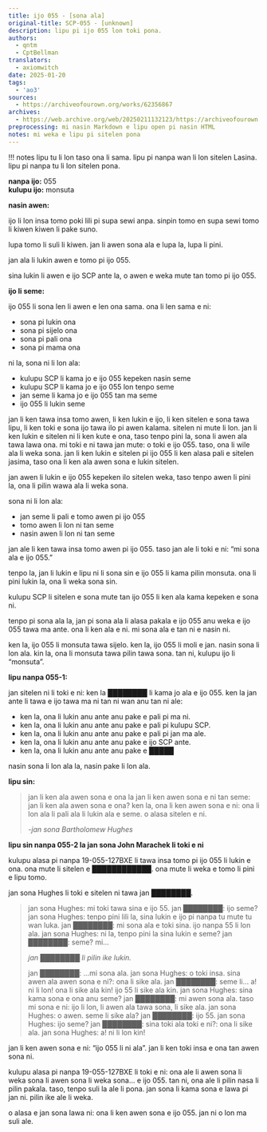 ```yaml
---
title: ijo 055 - [sona ala]
original-title: SCP-055 - [unknown]
description: lipu pi ijo 055 lon toki pona.
authors:
  - qntm
  - CptBellman
translators:
  - axiomwitch
date: 2025-01-20
tags:
  - 'ao3'
sources:
  - https://archiveofourown.org/works/62356867
archives:
  - https://web.archive.org/web/20250211132123/https://archiveofourown.org/works/62356867?view_full_work=true
preprocessing: mi nasin Markdown e lipu open pi nasin HTML
notes: mi weka e lipu pi sitelen pona
---
```


!!! notes
    lipu tu li lon taso ona li sama. lipu pi nanpa wan li lon sitelen Lasina. lipu pi nanpa tu li lon sitelen pona.

**nanpa ijo:** 055  
**kulupu ijo:** monsuta

**nasin awen:**

ijo li lon insa tomo poki lili pi supa sewi anpa. sinpin tomo en supa sewi tomo li kiwen kiwen li pake suno.

lupa tomo li suli li kiwen. jan li awen sona ala e lupa la, lupa li pini.

jan ala li lukin awen e tomo pi ijo 055.

sina lukin li awen e ijo SCP ante la, o awen e weka mute tan tomo pi ijo 055.

**ijo li seme:**

ijo 055 li sona len li awen e len ona sama. ona li len sama e ni:

- sona pi lukin ona
- sona pi sijelo ona
- sona pi pali ona
- sona pi mama ona

ni la, sona ni li lon ala:

- kulupu SCP li kama jo e ijo 055 kepeken nasin seme
- kulupu SCP li kama jo e ijo 055 lon tenpo seme
- jan seme li kama jo e ijo 055 tan ma seme
- ijo 055 li lukin seme

jan li ken tawa insa tomo awen, li ken lukin e ijo, li ken sitelen e sona tawa lipu, li ken toki e sona ijo tawa ilo pi awen kalama. sitelen ni mute li lon. jan li ken lukin e sitelen ni li ken kute e ona, taso tenpo pini la, sona li awen ala tawa lawa ona. mi toki e ni tawa jan mute: o toki e ijo 055. taso, ona li wile ala li weka sona. jan li ken lukin e sitelen pi ijo 055 li ken alasa pali e sitelen jasima, taso ona li ken ala awen sona e lukin sitelen.

jan awen li lukin e ijo 055 kepeken ilo sitelen weka, taso tenpo awen li pini la, ona li pilin wawa ala li weka sona.

sona ni li lon ala:

- jan seme li pali e tomo awen pi ijo 055
- tomo awen li lon ni tan seme
- nasin awen li lon ni tan seme

jan ale li ken tawa insa tomo awen pi ijo 055. taso jan ale li toki e ni: “mi sona ala e ijo 055.”

tenpo la, jan li lukin e lipu ni li sona sin e ijo 055 li kama pilin monsuta. ona li pini lukin la, ona li weka sona sin.

kulupu SCP li sitelen e sona mute tan ijo 055 li ken ala kama kepeken e sona ni.

tenpo pi sona ala la, jan pi sona ala li alasa pakala e ijo 055 anu weka e ijo 055 tawa ma ante. ona li ken ala e ni. mi sona ala e tan ni e nasin ni.

ken la, ijo 055 li monsuta tawa sijelo. ken la, ijo 055 li moli e jan. nasin sona li lon ala. kin la, ona li monsuta tawa pilin tawa sona. tan ni, kulupu ijo li “monsuta”.

**lipu nanpa 055-1:**

jan sitelen ni li toki e ni: ken la ████████ li kama jo ala e ijo 055. ken la jan ante li tawa e ijo tawa ma ni tan ni wan anu tan ni ale:

- ken la, ona li lukin anu ante anu pake e pali pi ma ni.
- ken la, ona li lukin anu ante anu pake e pali pi kulupu SCP.
- ken la, ona li lukin anu ante anu pake e pali pi jan ma ale.
- ken la, ona li lukin anu ante anu pake e ijo SCP ante.
- ken la, ona li lukin anu ante anu pake e █████

nasin sona li lon ala la, nasin pake li lon ala.

**lipu sin:**

> jan li ken ala awen sona e ona la jan li ken awen sona e ni tan seme: jan li ken ala awen sona e ona? ken la, ona li ken awen sona e ni: ona li lon ala li pali ala li lukin ala e seme. o alasa sitelen e ni.
>
> *-jan sona Bartholomew Hughes*

**lipu sin nanpa 055-2 la jan sona John Marachek li toki e ni**

kulupu alasa pi nanpa 19-055-127BXE li tawa insa tomo pi ijo 055 li lukin e ona. ona mute li sitelen e ████████████. ona mute li weka e tomo li pini e lipu tomo.

jan sona Hughes li toki e sitelen ni tawa jan ████████.
> jan sona Hughes: mi toki tawa sina e ijo 55.
> jan ████████: ijo seme?
> jan sona Hughes: tenpo pini lili la, sina lukin e ijo pi nanpa tu mute tu wan luka.
> jan ████████: mi sona ala e toki sina. ijo nanpa 55 li lon ala.
> jan sona Hughes: ni la, tenpo pini la sina lukin e seme?
> jan ████████: seme? mi…
>
> *jan ████████ li pilin ike lukin.*
>
> jan ████████: …mi sona ala.
> jan sona Hughes: o toki insa. sina awen ala awen sona e ni?: ona li sike ala.
> jan ████████: seme li… a! ni li lon! ona li sike ala kin! ijo 55 li sike ala kin.
> jan sona Hughes: sina kama sona e ona anu seme?
> jan ████████: mi awen sona ala. taso mi sona e ni: ijo li lon, li awen ala tawa sona, li sike ala.
> jan sona Hughes: o awen. seme li sike ala?
> jan ████████: ijo 55.
> jan sona Hughes: ijo seme?
> jan ████████: sina toki ala toki e ni?: ona li sike ala.
> jan sona Hughes: a! ni li lon kin!

jan li ken awen sona e ni: “ijo 055 li ni ala”. jan li ken toki insa e ona tan awen sona ni.

kulupu alasa pi nanpa 19-055-127BXE li toki e ni: ona ale li awen sona li weka sona li awen sona li weka sona… e ijo 055. tan ni, ona ale li pilin nasa li pilin pakala. taso, tenpo suli la ale li pona. jan sona li kama sona e lawa pi jan ni. pilin ike ale li weka.

o alasa e jan sona lawa ni: ona li ken awen sona e ijo 055. jan ni o lon ma suli ale.